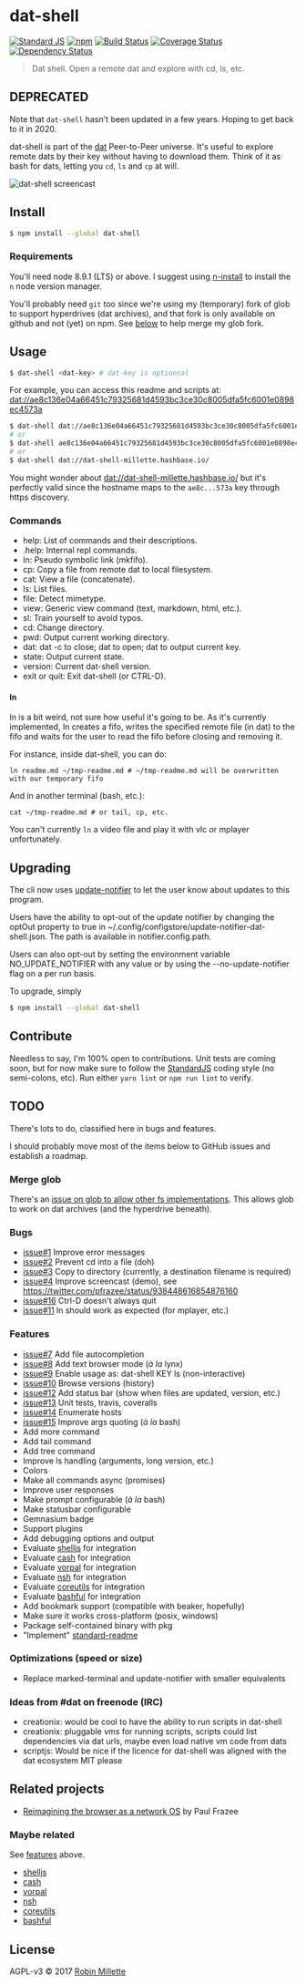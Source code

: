# dat-shell
[![Standard JS](https://img.shields.io/badge/code_style-standard-brightgreen.svg)][standardjs]
[![npm](https://img.shields.io/npm/v/dat-shell.svg)](https://www.npmjs.com/package/dat-shell)
[![Build Status](https://travis-ci.org/millette/dat-shell.svg?branch=master)](https://travis-ci.org/millette/dat-shell)
[![Coverage Status](https://coveralls.io/repos/github/millette/dat-shell/badge.svg?branch=master)](https://coveralls.io/github/millette/dat-shell?branch=master)
[![Dependency Status](https://gemnasium.com/badges/github.com/millette/dat-shell.svg)](https://gemnasium.com/github.com/millette/dat-shell)
> Dat shell. Open a remote dat and explore with cd, ls, etc.

## DEPRECATED

Note that `dat-shell` hasn't been updated in a few years. Hoping to get back to it in 2020.

dat-shell is part of the [dat][] Peer-to-Peer universe. It's useful to explore remote dats by their key without having to download them. Think of it as bash for dats, letting you ```cd```, ```ls``` and ```cp``` at will.

![dat-shell screencast][screencast]

## Install
```sh
$ npm install --global dat-shell
```

### Requirements
You'll need node 8.9.1 (LTS) or above. I suggest using [n-install] to install the ```n``` node version manager.

You'll probably need ```git``` too since we're using my (temporary) fork of glob to support hyperdrives (dat archives), and that fork is only available on github and not (yet) on npm. See [below][merge-glob] to help merge my glob fork.

## Usage
```sh
$ dat-shell <dat-key> # dat-key is optionnal
```

For example, you can access this readme and scripts at: <dat://ae8c136e04a66451c79325681d4593bc3ce30c8005dfa5fc6001e0898ec4573a>

```sh
$ dat-shell dat://ae8c136e04a66451c79325681d4593bc3ce30c8005dfa5fc6001e0898ec4573a
# or
$ dat-shell ae8c136e04a66451c79325681d4593bc3ce30c8005dfa5fc6001e0898ec4573a
# or
$ dat-shell dat://dat-shell-millette.hashbase.io/
```

You might wonder about <dat://dat-shell-millette.hashbase.io/> but it's perfectly valid since the hostname maps to the ```ae8c...573a``` key through https discovery.

### Commands
* help: List of commands and their descriptions.
* .help: Internal repl commands.
* ln: Pseudo symbolic link (mkfifo).
* cp: Copy a file from remote dat to local filesystem.
* cat: View a file (concatenate).
* ls: List files.
* file: Detect mimetype.
* view: Generic view command (text, markdown, html, etc.).
* sl: Train yourself to avoid typos.
* cd: Change directory.
* pwd: Output current working directory.
* dat: dat -c to close; dat <KEY> to open; dat to output current key.
* state: Output current state.
* version: Current dat-shell version.
* exit or quit: Exit dat-shell (or CTRL-D).

#### ln
ln is a bit weird, not sure how useful it's going to be. As it's currently implemented, ln creates a fifo, writes the specified remote file (in dat) to the fifo and waits for the user to read the fifo before closing and removing it.

For instance, inside dat-shell, you can do:

```
ln readme.md ~/tmp-readme.md # ~/tmp-readme.md will be overwritten with our temporary fifo
```

And in another terminal (bash, etc.):
```
cat ~/tmp-readme.md # or tail, cp, etc.
```

You can't currently ```ln``` a video file and play it with vlc or mplayer unfortunately.

## Upgrading
The cli now uses [update-notifier][] to let the user know about updates to this program.

Users have the ability to opt-out of the update notifier by changing
the optOut property to true in ~/.config/configstore/update-notifier-dat-shell.json.
The path is available in notifier.config.path.

Users can also opt-out by setting the environment variable NO_UPDATE_NOTIFIER
with any value or by using the --no-update-notifier flag on a per run basis.

To upgrade, simply
```sh
$ npm install --global dat-shell
```

## Contribute
Needless to say, I'm 100% open to contributions. Unit tests are coming soon, but for now make sure to follow the [StandardJS][standardjs] coding style (no semi-colons, etc). Run either ```yarn lint``` or ```npm run lint``` to verify.

## TODO
There's lots to do, classified here in bugs and features.

I should probably move most of the items below to GitHub issues and establish a roadmap.

### Merge glob
There's an [issue on glob to allow other fs implementations][glob280]. This allows glob to work on dat archives (and the hyperdrive beneath).

### Bugs
* [issue#1] Improve error messages
* [issue#2] Prevent cd into a file (doh)
* [issue#3] Copy to directory (currently, a destination filename is required)
* [issue#4] Improve screencast (demo), see <https://twitter.com/pfrazee/status/938448616854876160>
* [issue#16] Ctrl-D doesn't always quit
* [issue#11] ln should work as expected (for mplayer, etc.)

### Features
* [issue#7] Add file autocompletion
* [issue#8] Add text browser mode (*à la* lynx)
* [issue#9] Enable usage as: dat-shell KEY ls (non-interactive)
* [issue#10] Browse versions (history)
* [issue#12] Add status bar (show when files are updated, version, etc.)
* [issue#13] Unit tests, travis, coveralls
* [issue#14] Enumerate hosts
* [issue#15] Improve args quoting (*à la* bash)
* Add more command
* Add tail command
* Add tree command
* Improve ls handling (arguments, long version, etc.)
* Colors
* Make all commands async (promises)
* Improve user responses
* Make prompt configurable (*à la* bash)
* Make statusbar configurable
* Gemnasium badge
* Support plugins
* Add debugging options and output
* Evaluate [shelljs][] for integration
* Evaluate [cash][] for integration
* Evaluate [vorpal][] for integration
* Evaluate [nsh][] for integration
* Evaluate [coreutils][] for integration
* Evaluate [bashful][] for integration
* Add bookmark support (compatible with beaker, hopefully)
* Make sure it works cross-platform (posix, windows)
* Package self-contained binary with pkg
* "Implement" [standard-readme][]

### Optimizations (speed or size)
* Replace marked-terminal and update-notifier with smaller equivalents

### Ideas from #dat on freenode (IRC)
* creationix: would be cool to have the ability to run scripts in dat-shell
* creationix: pluggable vms for running scripts, scripts could list dependencies via dat urls, maybe even load native vm code from dats
* scriptjs: Would be nice if the licence for dat-shell was aligned with the dat ecosystem MIT please

## Related projects
* [Reimagining the browser as a network OS][] by Paul Frazee

### Maybe related
See [features] above.

* [shelljs][]
* [cash][]
* [vorpal][]
* [nsh][]
* [coreutils][]
* [bashful][]

## License
AGPL-v3 © 2017 [Robin Millette][]

[Robin Millette]: <http://robin.millette.info>
[update-notifier]: <https://github.com/yeoman/update-notifier>
[dat]: <https://datproject.org/>
[shelljs]: <https://github.com/shelljs/shelljs>
[cash]: <https://github.com/dthree/cash>
[vorpal]: <https://github.com/dthree/vorpal>
[n-install]: <https://github.com/mklement0/n-install>
[glob280]: <https://github.com/isaacs/node-glob/issues/280#issuecomment-348816454>
[merge-glob]: <#merge-glob>
[features]: <#features>
[standard-readme]: <https://github.com/RichardLitt/standard-readme>
[standardjs]: <https://standardjs.com/>
[Reimagining the browser as a network OS]: <https://pfrazee.hashbase.io/blog/reimagining-the-browser-as-a-network-os>
[mkfifo]: <https://github.com/avz/node-mkfifo>
[nsh]: <https://github.com/piranna/nsh>
[coreutils]: <https://github.com/piranna/coreutils.js>
[bashful]: <https://github.com/substack/bashful>

[issue#1]: <https://github.com/millette/dat-shell/issues/1>
[issue#2]: <https://github.com/millette/dat-shell/issues/2>
[issue#3]: <https://github.com/millette/dat-shell/issues/3>
[issue#4]: <https://github.com/millette/dat-shell/issues/4>
[issue#5]: <https://github.com/millette/dat-shell/issues/5>
[issue#6]: <https://github.com/millette/dat-shell/issues/6>
[issue#7]: <https://github.com/millette/dat-shell/issues/7>
[issue#8]: <https://github.com/millette/dat-shell/issues/8>
[issue#9]: <https://github.com/millette/dat-shell/issues/9>
[issue#10]: <https://github.com/millette/dat-shell/issues/10>
[issue#11]: <https://github.com/millette/dat-shell/issues/11>
[issue#12]: <https://github.com/millette/dat-shell/issues/12>
[issue#13]: <https://github.com/millette/dat-shell/issues/13>
[issue#14]: <https://github.com/millette/dat-shell/issues/14>
[issue#15]: <https://github.com/millette/dat-shell/issues/15>
[issue#16]: <https://github.com/millette/dat-shell/issues/16>

[screencast]: output.gif "dat-shell screencast"
